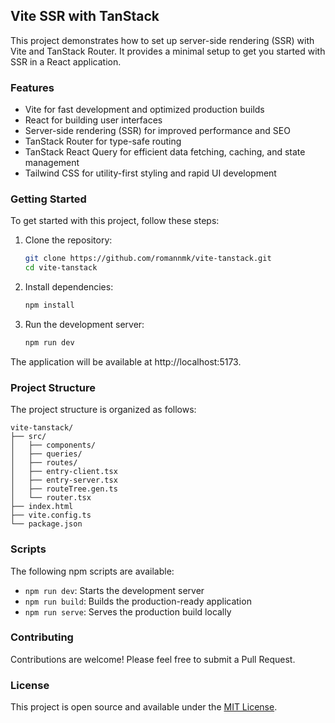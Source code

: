 ## Vite SSR with TanStack

This project demonstrates how to set up server-side rendering (SSR) with Vite and TanStack Router. It provides a minimal setup to get you started with SSR in a React application.

### Features

- Vite for fast development and optimized production builds
- React for building user interfaces
- Server-side rendering (SSR) for improved performance and SEO
- TanStack Router for type-safe routing
- TanStack React Query for efficient data fetching, caching, and state management
- Tailwind CSS for utility-first styling and rapid UI development

### Getting Started

To get started with this project, follow these steps:

1. Clone the repository:

   ```bash
   git clone https://github.com/romannmk/vite-tanstack.git
   cd vite-tanstack
   ```

2. Install dependencies:

   ```bash
   npm install
   ```

3. Run the development server:

   ```bash
   npm run dev
   ```

The application will be available at http://localhost:5173.

### Project Structure

The project structure is organized as follows:

```
vite-tanstack/
├── src/
│   ├── components/
│   ├── queries/
│   ├── routes/
│   ├── entry-client.tsx
│   ├── entry-server.tsx
│   ├── routeTree.gen.ts
│   └── router.tsx
├── index.html
├── vite.config.ts
└── package.json
```

### Scripts

The following npm scripts are available:

- `npm run dev`: Starts the development server
- `npm run build`: Builds the production-ready application
- `npm run serve`: Serves the production build locally

### Contributing

Contributions are welcome! Please feel free to submit a Pull Request.

### License

This project is open source and available under the [MIT License](LICENSE).
